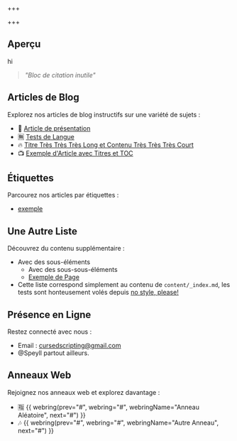 +++

+++

## Aperçu
hi

> *"Bloc de citation inutile"*

## Articles de Blog

Explorez nos articles de blog instructifs sur une variété de sujets :

- 🥣 [Article de présentation](./blog/overview-post)
- 🈚 [Tests de Langue](./blog/language-tests)
- 🔥 [Titre Très Très Très Long et Contenu Très Très Très Court](./blog/very-very-very-long-title-and-very-very-very-short-content)
- 📺 [Exemple d'Article avec Titres et TOC](./blog/post-example-with-headings-and-toc)

## Étiquettes

Parcourez nos articles par étiquettes :

- [exemple](./tags/example)

## Une Autre Liste

Découvrez du contenu supplémentaire :

- Avec des sous-éléments
  - Avec des sous-sous-éléments
  - [Exemple de Page](./about)
- Cette liste correspond simplement au contenu de `content/_index.md`, les tests sont honteusement volés depuis [no style, please!](https://www.getzola.org/themes/no-style-please/)

## Présence en Ligne

Restez connecté avec nous :

- Email : [cursedscripting@gmail.com](mailto:cursedscripting@gmail.com)
- @Speyll partout ailleurs.

## Anneaux Web

Rejoignez nos anneaux web et explorez davantage :

- 🈯 {{ webring(prev="#", webring="#", webringName="Anneau Aléatoire", next="#") }}
- 🎶 {{ webring(prev="#", webring="#", webringName="Autre Anneau", next="#") }}
